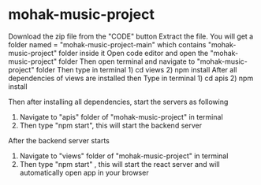 # mohak-music-project
Download the zip file from the "CODE" button
Extract the file. You will get a folder named = "mohak-music-project-main" which contains "mohak-music-project" folder inside it
Open code editor and open the "mohak-music-project" folder
Then open terminal and navigate to "mohak-music-project" folder
Then type in terminal
        1) cd views
        2) npm install
 After all dependencies of views are installed then 
 Type in terminal 
          1) cd apis
          2) npm install

 Then after installing all dependencies, start the servers as following
  1) Navigate to "apis" folder of "mohak-music-project" in terminal
  2) Then type "npm start", this will start the backend server

 After the backend server starts 
 1) Navigate to "views" folder of "mohak-music-project" in terminal
 2) Then type "npm start" , this will start the react server and will automatically open app in your browser

